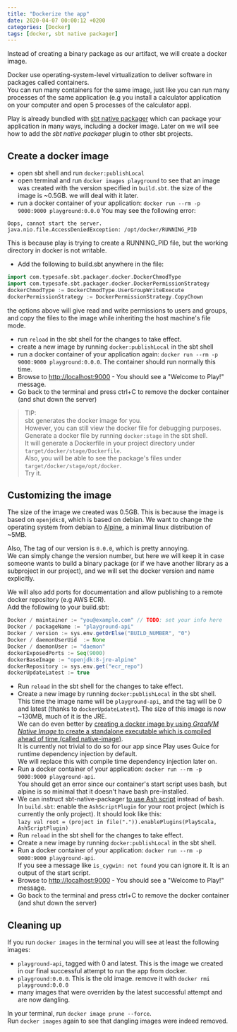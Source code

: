 ```yaml
---
title: "Dockerize the app"
date: 2020-04-07 00:00:12 +0200
categories: [Docker]
tags: [docker, sbt native packager]
---
```


Instead of creating a binary package as our artifact, we will create a docker image.

Docker use operating-system-level virtualization to deliver software in packages called containers.  
You can run many containers for the same image, just like you can run many processes of the same application (e.g you install a calculator application on your computer and open 5 processes of the calculator app).

Play is already bundled with [sbt native packager](https://sbt-native-packager.readthedocs.io/en/stable/) which can package your application in many ways, including a docker image.
Later on we will see how to add the _sbt native packager_ plugin to other sbt projects.

## Create a docker image

- open sbt shell and run `docker:publishLocal`
- open terminal and run `docker images playground` to see that an image was created with the version specified in `build.sbt`. the size of the image is ~0.5GB. we will deal with it later.
- run a docker container of your application: `docker run --rm -p 9000:9000 playground:0.0.0`
You may see the following error:
```plaintext
Oops, cannot start the server.
java.nio.file.AccessDeniedException: /opt/docker/RUNNING_PID
```
This is because play is trying to create a RUNNING_PID file, but the working directory in docker is not writable.

- Add the following to build.sbt anywhere in the file:
```scala
import com.typesafe.sbt.packager.docker.DockerChmodType
import com.typesafe.sbt.packager.docker.DockerPermissionStrategy
dockerChmodType := DockerChmodType.UserGroupWriteExecute
dockerPermissionStrategy := DockerPermissionStrategy.CopyChown
```
the options above will give read and write permissions to users and groups, and copy the files to the image while inheriting the host machine's file mode.
- run `reload` in the sbt shell for the changes to take effect.
- create a new image by running `docker:publishLocal` in the sbt shell
- run a docker container of your application again: `docker run --rm -p 9000:9000 playground:0.0.0`. The container should run normally this time.
- Browse to [http://localhost:9000](http://localhost:9000) - You should see a "Welcome to Play!" message.
- Go back to the terminal and press ctrl+C to remove the docker container (and shut down the server)

> TIP:  
> sbt generates the docker image for you.  
> However, you can still view the docker file for debugging purposes.  
> Generate a docker file by running `docker:stage` in the sbt shell.  
> It will generate a Dockerfile in your project directory under `target/docker/stage/Dockerfile`.  
> Also, you will be able to see the package's files under `target/docker/stage/opt/docker`.  
> Try it.

## Customizing the image

The size of the image we created was 0.5GB. This is because the image is based on `openjdk:8`, which is based on debian.
We want to change the operating system from debian to [Alpine](https://alpinelinux.org/), a minimal linux distribution of ~5MB.

Also, The tag of our version is `0.0.0`, which is pretty annoying.  
We can simply change the version number, but here we will keep it in case someone wants to build a binary package (or if we have another library as a subproject in our project), and we will set the docker version and name explicitly.

We will also add ports for documentation and allow publishing to a remote docker repository (e.g AWS ECR).  
Add the following to your build.sbt:

```scala
Docker / maintainer := "you@example.com" // TODO: set your info here
Docker / packageName := "playground-api"
Docker / version := sys.env.getOrElse("BUILD_NUMBER", "0")
Docker / daemonUserUid  := None
Docker / daemonUser := "daemon"
dockerExposedPorts := Seq(9000)
dockerBaseImage := "openjdk:8-jre-alpine"
dockerRepository := sys.env.get("ecr_repo")
dockerUpdateLatest := true
```

- Run `reload` in the sbt shell for the changes to take effect.
- Create a new image by running `docker:publishLocal` in the sbt shell.  
This time the image name will be `playground-api`, and the tag will be 0 and latest (thanks to `dockerUpdateLatest`).
The size of this image is now ~130MB, much of it is the JRE.  
We can do even better by [creating a docker image by using _GraalVM Native Image_ to create a standalone executable which is compiled ahead of time (called native-image)](https://i.kym-cdn.com/photos/images/newsfeed/000/000/177/800px-Sup_dawg.jpg).  
It is currently not trivial to do so for our app since Play uses Guice for runtime dependency injection by default.  
We will replace this with compile time dependency injection later on.
- Run a docker container of your application: `docker run --rm -p 9000:9000 playground-api`.  
You should get an error since our container's start script uses bash, but alpine is so minimal that it doesn't have bash pre-installed.
- We can instruct sbt-native-packager [to use Ash script](https://www.scala-sbt.org/sbt-native-packager/archetypes/misc_archetypes.html) instead of bash.  
In `build.sbt`: enable the `AshScriptPlugin` for your root project (which is currently the only project). It should look like this:  
`lazy val root = (project in file(".")).enablePlugins(PlayScala, AshScriptPlugin)`
- Run `reload` in the sbt shell for the changes to take effect.
- Create a new image by running `docker:publishLocal` in the sbt shell.
- Run a docker container of your application: `docker run --rm -p 9000:9000 playground-api`.  
  If you see a message like `is_cygwin: not found` you can ignore it. It is an output of the start script.
- Browse to [http://localhost:9000](http://localhost:9000) - You should see a "Welcome to Play!" message.
- Go back to the terminal and press ctrl+C to remove the docker container (and shut down the server)

## Cleaning up

If you run `docker images` in the terminal you will see at least the following images:

- `playground-api`, tagged with 0 and latest. This is the image we created in our final successful attempt to run the app from docker.
- `playground:0.0.0`. This is the old image. remove it with `docker rmi playground:0.0.0`
- many images that were overriden by the latest successful attempt and are now dangling.

In your terminal, run `docker image prune --force`.  
Run `docker images` again to see that dangling images were indeed removed.